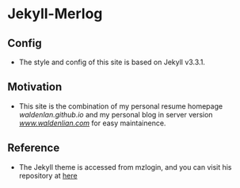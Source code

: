 # Jekyll-Merlog

## Config

* The style and config of this site is based on Jekyll v3.3.1.

## Motivation

* This site is the combination of my personal resume homepage *waldenlan.github.io* and my personal blog in server version *www.waldenlian.com* for easy maintainence.

## Reference

* The Jekyll theme is accessed from mzlogin, and you can visit his repository at [here](https://github.com/mzlogin/mzlogin.github.io)